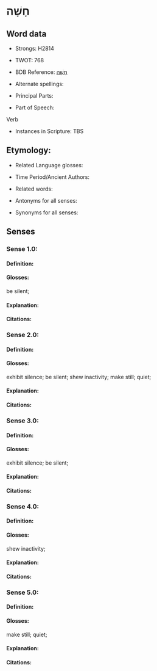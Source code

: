 # חָשָׁה

<!-- Status: S2="NeedsEdits" -->
<!-- Lexica used for edits:   -->

## Word data

* Strongs: H2814

* TWOT: 768

* BDB Reference: [חָשָׁה](rc://en/bdb/dict/h.gs.aa)

* Alternate spellings:

* Principal Parts:

* Part of Speech:

Verb

* Instances in Scripture: TBS

## Etymology:

* Related Language glosses:

* Time Period/Ancient Authors:

* Related words:

* Antonyms for all senses:

* Synonyms for all senses:

## Senses

### Sense 1.0:

#### Definition:

#### Glosses:

be silent; 

#### Explanation:

#### Citations:



### Sense 2.0:

#### Definition:

#### Glosses:

exhibit silence; be silent; shew inactivity; make still; quiet; 

#### Explanation:

#### Citations:



### Sense 3.0:

#### Definition:

#### Glosses:

exhibit silence; be silent; 

#### Explanation:

#### Citations:



### Sense 4.0:

#### Definition:

#### Glosses:

shew inactivity; 

#### Explanation:

#### Citations:



### Sense 5.0:

#### Definition:

#### Glosses:

make still; quiet; 

#### Explanation:

#### Citations:



